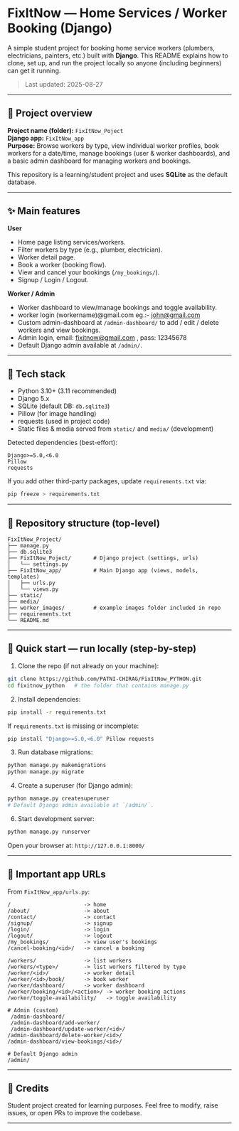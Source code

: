 # FixItNow — Home Services / Worker Booking (Django)

A simple student project for booking home service workers (plumbers, electricians, painters, etc.) built with **Django**.
This README explains how to clone, set up, and run the project locally so anyone (including beginners) can get it running.

> Last updated: 2025-08-27

---

## 🧾 Project overview

**Project name (folder):** `FixItNow_Poject`  
**Django app:** `FixItNow_app`  
**Purpose:** Browse workers by type, view individual worker profiles, book workers for a date/time, manage bookings (user & worker dashboards), and a basic admin dashboard for managing workers and bookings.

This repository is a learning/student project and uses **SQLite** as the default database.

---

## ✨ Main features

**User**
- Home page listing services/workers.
- Filter workers by type (e.g., plumber, electrician).
- Worker detail page.
- Book a worker (booking flow).
- View and cancel your bookings (`/my_bookings/`).
- Signup / Login / Logout.

**Worker / Admin**
- Worker dashboard to view/manage bookings and toggle availability.
- worker login (workername)@gmail.com eg.:- john@gmail.com
- Custom admin-dashboard at `/admin-dashboard/` to add / edit / delete workers and view bookings.
- Admin login, email: fixitnow@gmail.com , pass: 12345678
- Default Django admin available at `/admin/`.

---

## 🧰 Tech stack

- Python 3.10+ (3.11 recommended)
- Django 5.x
- SQLite (default DB: `db.sqlite3`)
- Pillow (for image handling)
- requests (used in project code)
- Static files & media served from `static/` and `media/` (development)

Detected dependencies (best-effort):  
```
Django>=5.0,<6.0
Pillow
requests
```

If you add other third-party packages, update `requirements.txt` via:
```bash
pip freeze > requirements.txt
```

---

## 📁 Repository structure (top-level)
```
FixItNow_Project/
├── manage.py
├── db.sqlite3
├── FixItNow_Poject/       # Django project (settings, urls)
│   └── settings.py
├── FixItNow_app/          # Main Django app (views, models, templates)
│   ├── urls.py
│   └── views.py
├── static/
├── media/
├── worker_images/         # example images folder included in repo
├── requirements.txt
└── README.md
```

---

## 🚀 Quick start — run locally (step-by-step)

1. Clone the repo (if not already on your machine):
```bash
git clone https://github.com/PATNI-CHIRAG/FixItNow_PYTHON.git
cd fixitnow_python   # the folder that contains manage.py
```

2. Install dependencies:
```bash
pip install -r requirements.txt
```
If `requirements.txt` is missing or incomplete:
```bash
pip install "Django>=5.0,<6.0" Pillow requests
```

3. Run database migrations:
```bash
python manage.py makemigrations
python manage.py migrate
```

4. Create a superuser (for Django admin):
```bash
python manage.py createsuperuser
# Default Django admin available at `/admin/`.
```

6. Start development server:
```bash
python manage.py runserver
```
Open your browser at: `http://127.0.0.1:8000/`

---

## 🔗 Important app URLs

From `FixItNow_app/urls.py`:
```
/                       -> home
/about/                 -> about
/contact/               -> contact
/signup/                -> signup
/login/                 -> login
/logout/                -> logout
/my_bookings/           -> view user's bookings
/cancel-booking/<id>/   -> cancel a booking

/workers/               -> list workers
/workers/<type>/        -> list workers filtered by type
/worker/<id>/           -> worker detail
/worker/<id>/book/      -> book worker
/worker/dashboard/      -> worker dashboard
/worker/booking/<id>/<action>/ -> worker booking actions
/worker/toggle-availability/   -> toggle availability

# Admin (custom)
 /admin-dashboard/
 /admin-dashboard/add-worker/
 /admin-dashboard/update-worker/<id>/
/admin-dashboard/delete-worker/<id>/
/admin-dashboard/view-bookings/<id>/

# Default Django admin
/admin/
```

---

## 👐 Credits

Student project created for learning purposes. Feel free to modify, raise issues, or open PRs to improve the codebase.

--- 
